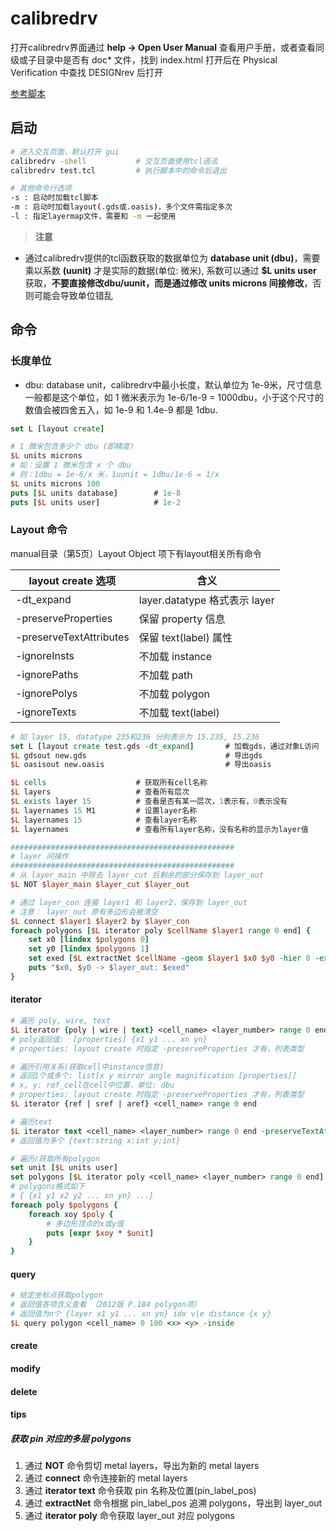 
# calibredrv

打开calibredrv界面通过 **help -> Open User Manual** 查看用户手册，或者查看同级或子目录中是否有 doc* 文件，找到 index.html 打开后在 Physical Verification 中查找 DESIGNrev 后打开

[参考脚本](../scripts/calibredrv.tcl)

## 启动

```sh
# 进入交互页面，默认打开 gui
calibredrv -shell           # 交互页面使用tcl语法
calibredrv test.tcl         # 执行脚本中的命令后退出

# 其他命令行选项
-s : 启动时加载tcl脚本
-m : 启动时加载layout(.gds或.oasis)，多个文件需指定多次
-l : 指定layermap文件，需要和 -m 一起使用
```

> **注意**

* 通过calibredrv提供的tcl函数获取的数据单位为 **database unit (dbu)**，需要乘以系数 **(uunit)** 才是实际的数据(单位: 微米), 系数可以通过 **$L units user** 获取，**不要直接修改dbu/uunit，而是通过修改 units microns 间接修改**，否则可能会导致单位错乱

## 命令

### 长度单位

* dbu: database unit，calibredrv中最小长度，默认单位为 1e-9米，尺寸信息一般都是这个单位，如 1 微米表示为 1e-6/1e-9 = 1000dbu，小于这个尺寸的数值会被四舍五入，如 1e-9 和 1.4e-9 都是 1dbu.

```tcl
set L [layout create]

# 1 微米包含多少个 dbu (即精度)
$L units microns
# 如：设置 1 微米包含 x 个 dbu
# 则：1dbu = 1e-6/x 米，1uunit = 1dbu/1e-6 = 1/x
$L units microns 100
puts [$L units database]        # 1e-8
puts [$L units user]            # 1e-2
```

### Layout 命令

manual目录（第5页）Layout Object 项下有layout相关所有命令

|layout create 选项 | 含义
|- | -
|-dt_expand                 | layer.datatype 格式表示 layer
|-preserveProperties        | 保留 property 信息
|-preserveTextAttributes    | 保留 text(label) 属性
|-ignoreInsts               | 不加载 instance
|-ignorePaths               | 不加载 path
|-ignorePolys               | 不加载 polygon
|-ignoreTexts               | 不加载 text(label)

```tcl
# 如 layer 15, datatype 235和236 分别表示为 15.235, 15.236
set L [layout create test.gds -dt_expand]       # 加载gds，通过对象L访问
$L gdsout new.gds                               # 导出gds
$L oasisout new.oasis                           # 导出oasis

$L cells                    # 获取所有cell名称
$L layers                   # 查看所有层次
$L exists layer 15          # 查看是否有某一层次，1表示有，0表示没有
$L layernames 15 M1         # 设置layer名称
$L layernames 15            # 查看layer名称
$L layernames               # 查看所有layer名称，没有名称的显示为layer值

##################################################
# layer 间操作
##################################################
# 从 layer_main 中除去 layer_cut 后剩余的部分保存到 layer_out
$L NOT $layer_main $layer_cut $layer_out

# 通过 layer_con 连接 layer1 和 layer2，保存到 layer_out
# 注意： layer_out 原有多边形会被清空
$L connect $layer1 $layer2 by $layer_con
foreach polygons [$L iterator poly $cellName $layer1 range 0 end] {
    set x0 [lindex $polygons 0]
    set y0 [lindex $polygons 1]
    set exed [$L extractNet $cellName -geom $layer1 $x0 $y0 -hier 0 -export $layer_out]
    puts "$x0, $y0 -> $layer_out: $exed"
}
```

#### iterator

```tcl
# 遍历 poly, wire, text
$L iterator {poly | wire | text} <cell_name> <layer_number> range 0 end
# poly返回值:  [properties] {x1 y1 ... xn yn}
# properties: layout create 时指定 -preserveProperties 才有，列表类型

# 遍历引用关系(获取cell中instance信息)
# 返回1个或多个: list[x y mirror angle magnification [properties]]
# x, y: ref_cell在cell中位置，单位: dbu
# properties: layout create 时指定 -preserveProperties 才有，列表类型
$L iterator {ref | sref | aref} <cell_name> range 0 end
```

```tcl
# 遍历text
$L iterator text <cell_name> <layer_number> range 0 end -preserveTextAttributes
# 返回值为多个 {text:string x:int y:int}

# 遍历/获取所有polygon
set unit [$L units user]
set polygons [$L iterator poly <cell_name> <layer_number> range 0 end]
# polygons格式如下
# { {x1 y1 x2 y2 ... xn yn} ...}
foreach poly $polygons {
    foreach xoy $poly {
        # 多边形顶点的x或y值
        puts [expr $xoy * $unit]
    }
}
```

#### query

```tcl
# 给定坐标点获取polygon
# 返回值各项含义查看 （2012版 P.184 polygon项）
# 返回值为n个 {layer x1 y1 ... xn yn} idx v|e distance {x y}
$L query polygon <cell_name> 0 100 <x> <y> -inside
```

#### create

#### modify

#### delete

#### tips

##### 获取 pin 对应的多层 polygons

1. 通过 **NOT** 命令剪切 metal layers，导出为新的 metal layers
2. 通过 **connect** 命令连接新的 metal layers
3. 通过 **iterator text** 命令获取 pin 名称及位置(pin_label_pos)
4. 通过 **extractNet** 命令根据 pin_label_pos 追溯 polygons，导出到 layer_out
5. 通过 **iterator poly** 命令获取 layer_out 对应 polygons
